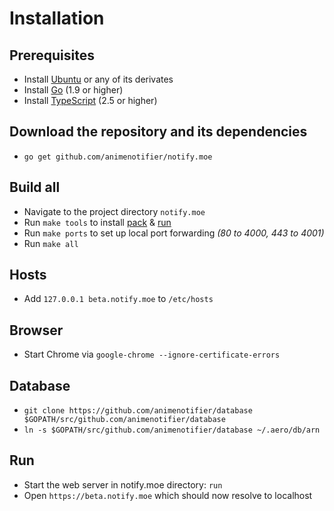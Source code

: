 # Installation

## Prerequisites

* Install [Ubuntu](https://www.ubuntu.com/) or any of its derivates
* Install [Go](https://golang.org/dl/) (1.9 or higher)
* Install [TypeScript](https://www.typescriptlang.org/) (2.5 or higher)

## Download the repository and its dependencies

* `go get github.com/animenotifier/notify.moe`

## Build all

* Navigate to the project directory `notify.moe`
* Run `make tools` to install [pack](https://github.com/aerogo/pack) & [run](https://github.com/aerogo/run)
* Run `make ports` to set up local port forwarding *(80 to 4000, 443 to 4001)*
* Run `make all`

## Hosts

* Add `127.0.0.1 beta.notify.moe` to `/etc/hosts`

## Browser

* Start Chrome via `google-chrome --ignore-certificate-errors`

## Database

* `git clone https://github.com/animenotifier/database $GOPATH/src/github.com/animenotifier/database`
* `ln -s $GOPATH/src/github.com/animenotifier/database ~/.aero/db/arn`

## Run

* Start the web server in notify.moe directory: `run`
* Open `https://beta.notify.moe` which should now resolve to localhost